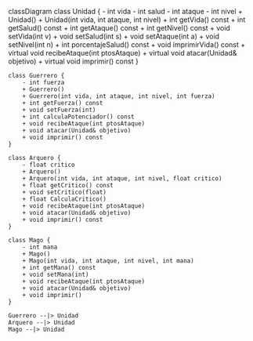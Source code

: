 classDiagram
    class Unidad {
        - int vida
        - int salud
        - int ataque
        - int nivel
        + Unidad()
        + Unidad(int vida, int ataque, int nivel)
        + int getVida() const
        + int getSalud() const
        + int getAtaque() const
        + int getNivel() const
        + void setVida(int v)
        + void setSalud(int s)
        + void setAtaque(int a)
        + void setNivel(int n)
        + int porcentajeSalud() const
        + void imprimirVida() const
        + virtual void recibeAtaque(int ptosAtaque)
        + virtual void atacar(Unidad& objetivo)
        + virtual void imprimir() const
    }

    class Guerrero {
        - int fuerza
        + Guerrero()
        + Guerrero(int vida, int ataque, int nivel, int fuerza)
        + int getFuerza() const
        + void setFuerza(int)
        + int calculaPotenciador() const
        + void recibeAtaque(int ptosAtaque)
        + void atacar(Unidad& objetivo)
        + void imprimir() const
    }

    class Arquero {
        - float critico
        + Arquero()
        + Arquero(int vida, int ataque, int nivel, float critico)
        + float getCritico() const
        + void setCritico(float)
        + float CalculaCritico()
        + void recibeAtaque(int ptosAtaque)
        + void atacar(Unidad& objetivo)
        + void imprimir() const
    }

    class Mago {
        - int mana
        + Mago()
        + Mago(int vida, int ataque, int nivel, int mana)
        + int getMana() const
        + void setMana(int)
        + void recibeAtaque(int ptosAtaque)
        + void atacar(Unidad& objetivo)
        + void imprimir()
    }

    Guerrero --|> Unidad
    Arquero --|> Unidad
    Mago --|> Unidad
